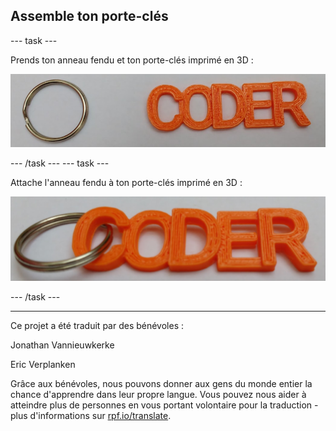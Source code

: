 ## Assemble ton porte-clés

--- task ---

Prends ton anneau fendu et ton porte-clés imprimé en 3D :

![capture d’écran](images/coder-splitring-keyring.png)

--- /task --- --- task ---

Attache l'anneau fendu à ton porte-clés imprimé en 3D :

![capture d'écran](images/coder-keyring.png)

--- /task ---	


***
Ce projet a été traduit par des bénévoles :

Jonathan Vannieuwkerke

Eric Verplanken

Grâce aux bénévoles, nous pouvons donner aux gens du monde entier la chance d'apprendre dans leur propre langue. Vous pouvez nous aider à atteindre plus de personnes en vous portant volontaire pour la traduction - plus d'informations sur [rpf.io/translate](https://rpf.io/translate).


